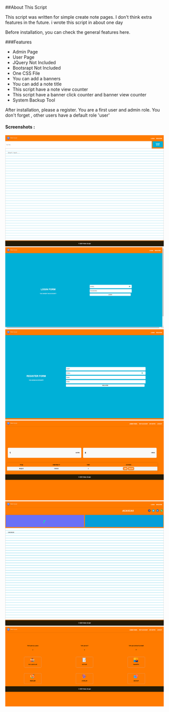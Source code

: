 ##About This Script

<p>This script was written for simple create note pages. I don't think extra features in the future. 
i wrote this script in about one day

Before installation, you can check the general features here.</p>

###Features

- Admin Page
- User Page
- JQuery Not Included
- Bootsrapt Not Included
- One CSS File
- You can add a banners
- You can add a note title
- This script have a note view counter
- This script have a banner click counter and banner view counter
- System Backup Tool

After installation, please a register. You are a first user and admin role. You don't forget , other users have a default role 'user'

 
#### Screenshots : 

![Home](ss/home.png)
![login](ss/login.png)
![register](ss/register.png)
![user-dah](ss/user-dah.png)
![note-view](ss/note-view.png)
![admin-dash](ss/admin-dash.png)
